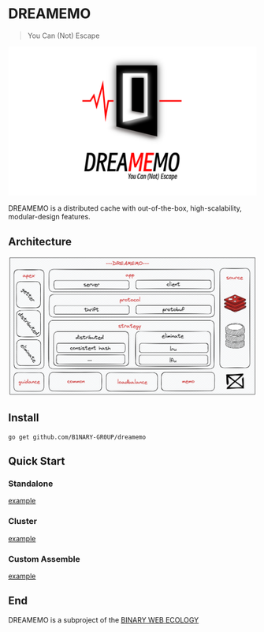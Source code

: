 # DREAMEMO

> You Can (Not) Escape

![dreamemo](./image/dreamemo.png)

DREAMEMO is a distributed cache with out-of-the-box, high-scalability, modular-design features.

## Architecture

![dreamemo-arch](./image/dreamemo-arch.png)

## Install

```shell
go get github.com/B1NARY-GR0UP/dreamemo
```

## Quick Start

### Standalone

[example](example/standalone/main.go)

### Cluster

[example](example/cluster/main.go)

### Custom Assemble

[example](example/assemble/main.go)

## End

DREAMEMO is a subproject of the [BINARY WEB ECOLOGY](https://github.com/B1NARY-GR0UP)